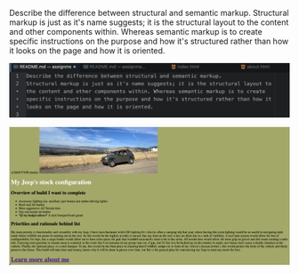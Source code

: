 Describe the difference between structural and semantic markup.
Structural markup is just as it's name suggests; it is the structural layout to the content and other components within. Whereas semantic markup is to create specific instructions on the purpose and how it's structured rather than how it looks on the page and how it is oriented.

![readme screenshot](./images/Screenshot.png)

![Website Screenshot](./images/WEBSC.png)

